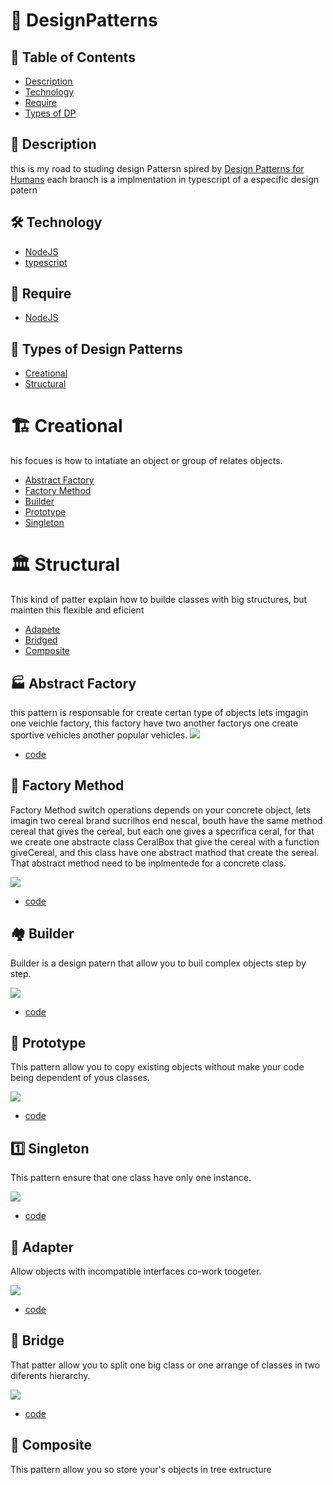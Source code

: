 # :notebook_with_decorative_cover: DesignPatterns

## :pushpin: Table of Contents
 * [Description](#book-Description)
 * [Technology](#hammer_and_wrench-Technology)
 * [Require](#bookmark_tabs-Require)
 * [Types of DP](#link-Types-of-Design-Patterns)
 ## :book: Description 
 this is my road to studing design Pattersn spired by [Design Patterns for Humans](https://github.com/kamranahmedse/design-patterns-for-humans)
 each branch is a implmentation in typescript of a especific design patern 
## :hammer_and_wrench: Technology
 * [NodeJS](https://nodejs.org/en/)
 * [typescript](https://www.typescriptlang.org/)
## :bookmark_tabs: Require
* [NodeJS](https://nodejs.org/en/)
 ## :link: Types of Design Patterns
 * [Creational](#building_construction-Creational)
 * [Structural](#classical_building-Structural)
 # :building_construction: Creational
 his focues is how to intatiate an object or group of relates objects.
 * [Abstract Factory](#factory-Abstract-Factory)
 * [Factory Method](#bricks-Factory-Method)
 * [Builder](#houses-Builder)
 * [Prototype](#robot-Prototype)
 * [Singleton](#one-Singleton)

 # :classical_building: Structural
 This kind of patter explain how to builde classes with big structures, but mainten this flexible and eficient
 
 * [Adapete](#electric_plugadapter)
 * [Bridged](#bridge_at_night-Bridge)
 * [Composite](#deciduous_tree-Composite)
 ## :factory: Abstract Factory
 this pattern is responsable for create certan type of objects lets imgagin one veichle factory, this factory have two another factorys one create sportive vehicles another popular vehicles. 
<img src= "./assets/create/AbstractFactory.png">
 * [code](https://github.com/nicolaskruger/designPatterns/tree/abstractFactory)
## 	:bricks: Factory Method
 Factory Method switch operations depends on your concrete object, lets imagin two cereal brand sucrilhos end nescal, bouth have the same method cereal that gives the cereal, but each one gives a specrifica ceral, for that we create one abstracte class CeralBox that give the cereal with a function giveCereal, and this class have one abstract mathod that create the sereal. That abstract method need to be inplmentede for a concrete class.
 
 <img src= "./assets/create/FactoryMethod.png">
 
 * [code](https://github.com/nicolaskruger/designPatterns/tree/FactoryMethod)
  
## :houses: Builder
Builder is a design patern that allow you to buil complex objects step by step.

 <img src= "./assets/create/Builder.png">
 
 * [code](https://github.com/nicolaskruger/designPatterns/tree/builder)
 
 ## :robot: Prototype
 This pattern allow you to copy existing objects without make your code being dependent of yous classes.
 
 <img src= "./assets/create/Clone.png">
 
* [code](https://github.com/nicolaskruger/designPatterns/tree/Prototype)

## :one: Singleton

This pattern ensure that one class have only one instance.

 <img src= "./assets/create/Singleton.png">
 
 * [code](https://github.com/nicolaskruger/designPatterns/tree/Singleton)
 ## :electric_plug:	Adapter

 Allow objects with incompatible interfaces co-work toogeter.
 
 <img src= "./assets/structural/Adapter.png">
 
  * [code](https://github.com/nicolaskruger/designPatterns/tree/Adapter)
  
  ## :bridge_at_night: Bridge
  
  That patter allow you to split one big class or one arrange of classes in two diferents hierarchy.
  
  
 <img src= "./assets/structural/Bridge.png">
 
  * [code](https://github.com/nicolaskruger/designPatterns/tree/Bridge)
  
  ## :deciduous_tree: Composite
  
  This pattern allow you so store your's objects in tree extructure
